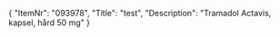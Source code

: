 {
  "ItemNr": "093978",
  "Title": "test",
  "Description": "Tramadol Actavis, kapsel, hård 50 mg"
}